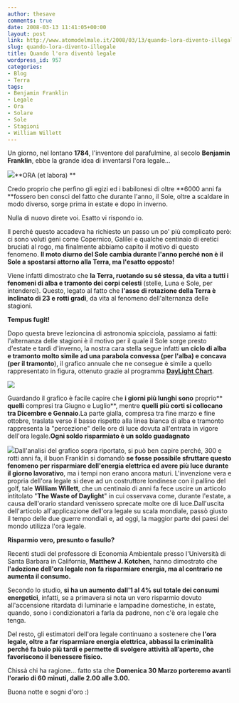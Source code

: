 ```yaml
---
author: thesave
comments: true
date: 2008-03-13 11:41:05+00:00
layout: post
link: http://www.atomodelmale.it/2008/03/13/quando-lora-divento-illegale/
slug: quando-lora-divento-illegale
title: Quando l'ora diventò legale
wordpress_id: 957
categories:
- Blog
- Terra
tags:
- Benjamin Franklin
- Legale
- Ora
- Solare
- Sole
- Stagioni
- William Willett
---
```


Un giorno, nel lontano **1784**, l'inventore del parafulmine, al secolo **Benjamin Franklin**, ebbe la grande idea di inventarsi l'ora legale...

![](http://www.atomodelmale.it/wp-content/uploads/2008/10/frenklin.png)**ORA (et labora) **

Credo proprio che perfino gli egizi ed i babilonesi di oltre **6000 anni fa **fossero ben consci del fatto che durante l'anno, il Sole, oltre a scaldare in modo diverso, sorge prima in estate e dopo in inverno.

Nulla di nuovo direte voi. Esatto vi rispondo io.

Il perché questo accadeva ha richiesto un passo un po' più complicato però: ci sono voluti geni come Copernico, Galilei e qualche centinaio di eretici bruciati al rogo, ma finalmente abbiamo capito il motivo di questo fenomeno. **Il moto diurno del Sole cambia durante l'anno perché non è il Sole a spostarsi attorno alla Terra, ma l'esatto opposto!**

Viene infatti dimostrato che **la Terra, ruotando su sé stessa, da vita a tutti i fenomeni di alba e tramonto dei corpi celesti** (stelle, Luna e Sole, per intenderci). Questo, legato al fatto che **l'asse di rotazione della Terra è inclinato di 23 e rotti gradi**, da vita al fenomeno dell'alternanza delle stagioni.<!-- more -->

**Tempus fugit!**

Dopo questa breve lezioncina di astronomia spicciola, passiamo ai fatti: l'alternanza delle stagioni è il motivo per il quale il Sole sorge presto d'estate e tardi d'inverno, la nostra cara stella segue infatti **un ciclo di alba e tramonto molto simile ad una parabola convessa (per l'alba) e concava (per il tramonto**), il grafico annuale che ne consegue è simile a quello rappresentato in figura, ottenuto grazie al programma **[DayLight Chart](http://daylightchart.sourceforge.net/)**.

[](http://atomodelmale.files.wordpress.com/2008/03/daylight2.png)


![](http://www.atomodelmale.it/wp-content/uploads/2008/10/daylight.png)




Guardando il grafico è facile capire che **i giorni più lunghi sono** proprio** **quelli** compresi tra Giugno e Luglio**, mentre **quelli più corti si collocano tra Dicembre e Gennaio**.La parte gialla, compresa tra fine marzo e fine ottobre, traslata verso il basso rispetto alla linea bianca di alba e tramonto rappresenta la "percezione" delle ore di luce dovuta all'entrata in vigore dell'ora legale.**Ogni soldo risparmiato è un soldo guadagnato**






![](http://www.atomodelmale.it/wp-content/uploads/2008/10/william-willett.png)Dall'analisi del grafico sopra riportato, si può ben capire perché, 300 e rotti anni fa, il buon Franklin si  domandò **se fosse possibile sfruttare questo fenomeno per risparmiare dell'energia elettrica ed avere più luce durante il giorno lavorativo**, ma i tempi non erano ancora maturi.
L'invenzione vera e propria dell'ora legale si deve ad un costruttore londinese con il pallino del golf, tale **William Willett**, che un centinaio di anni fa fece uscire un articolo intitolato "**The Waste of Daylight**" in cui osservava come, durante l'estate, a causa dell'orario standard venissero sprecate molte ore di luce.Dall'uscita dell'articolo all'applicazione dell'ora legale su scala mondiale, passò giusto il tempo delle due guerre mondiali e, ad oggi, la maggior parte dei paesi del mondo utilizza l'ora legale.

**Risparmio vero, presunto o fasullo?**

Recenti studi del professore di Economia Ambientale presso l'Università di Santa Barbara in California, **Matthew J. Kotchen**, hanno dimostrato che **l'adozione dell'ora legale non fa risparmiare energia, ma al contrario ne aumenta il consumo.**

Secondo lo studio, **si ha un aumento dall'1 al 4% sul totale dei consumi energetici**, infatti, se a primavera si nota un vero risparmio dovuto all'accensione ritardata di luminarie e lampadine domestiche, in estate, quando, sono i condizionatori a farla da padrone, non c'è ora legale che tenga.

Del resto, gli estimatori dell'ora legale continuano a sostenere che **l'ora legale, oltre a far risparmiare energia elettrica, abbassi la criminalità perché fa buio più tardi e permette di svolgere attività all’aperto, che favoriscono il benessere fisico.**

Chissà chi ha ragione... fatto sta che **Domenica 30 Marzo porteremo avanti l'orario di 60 minuti, dalle 2.00 alle 3.00.**

Buona notte e sogni d'oro :)

